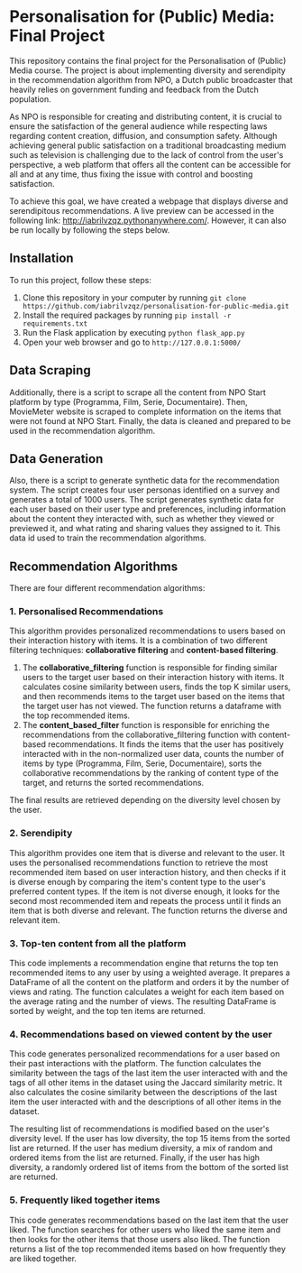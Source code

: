 # Personalisation for (Public) Media: Final Project
This repository contains the final project for the Personalisation of (Public) Media course. The project is about implementing diversity and serendipity in the recommendation algorithm from NPO, a Dutch public broadcaster that heavily relies on government funding and feedback from the Dutch population.

As NPO is responsible for creating and distributing content, it is crucial to ensure the satisfaction of the general audience while respecting laws regarding content creation, diffusion, and consumption safety. Although achieving general public satisfaction on a traditional broadcasting medium such as television is challenging due to the lack of control from the user's perspective, a web platform that offers all the content can be accessible for all and at any time, thus fixing the issue with control and boosting satisfaction.

To achieve this goal, we have created a webpage that displays diverse and serendipitous recommendations. A live preview can be accessed in the following link: http://iabrilvzqz.pythonanywhere.com/. However, it can also be run locally by following the steps below.

## Installation
To run this project, follow these steps:

1. Clone this repository in your computer by running `git clone https://github.com/iabrilvzqz/personalisation-for-public-media.git`
1. Install the required packages by running `pip install -r requirements.txt`
1. Run the Flask application by executing `python flask_app.py`
1. Open your web browser and go to `http://127.0.0.1:5000/`

## Data Scraping
Additionally, there is a script to scrape all the content from NPO Start platform by type (Programma, Film, Serie, Documentaire). Then, MovieMeter website is scraped to complete information on the items that were not found at NPO Start. Finally, the data is cleaned and prepared to be used in the recommendation algorithm. 

## Data Generation
Also, there is a script to generate synthetic data for the recommendation system. The script creates four user personas identified on a survey and generates a total of 1000 users. The script generates synthetic data for each user based on their user type and preferences, including information about the content they interacted with, such as whether they viewed or previewed it, and what rating and sharing values they assigned to it. This data id used to train the recommendation algorithms.

## Recommendation Algorithms
There are four different recommendation algorithms:

### 1. Personalised Recommendations
This algorithm provides personalized recommendations to users based on their interaction history with items. It is a combination of two different filtering techniques: **collaborative filtering** and **content-based filtering**.

1. The **collaborative_filtering** function is responsible for finding similar users to the target user based on their interaction history with items. It calculates cosine similarity between users, finds the top K similar users, and then recommends items to the target user based on the items that the target user has not viewed. The function returns a dataframe with the top recommended items.
1. The **content_based_filter** function is responsible for enriching the recommendations from the collaborative_filtering function with content-based recommendations. It finds the items that the user has positively interacted with in the non-normalized user data, counts the number of items by type (Programma, Film, Serie, Documentaire), sorts the collaborative recommendations by the ranking of content type of the target, and returns the sorted recommendations.

The final results are retrieved depending on the diversity level chosen by the user.

### 2. Serendipity
This algorithm provides one item that is diverse and relevant to the user. It uses the personalised recommendations function to retrieve the most recommended item based on user interaction history, and then checks if it is diverse enough by comparing the item's content type to the user's preferred content types. If the item is not diverse enough, it looks for the second most recommended item and repeats the process until it finds an item that is both diverse and relevant. The function returns the diverse and relevant item.

### 3. Top-ten content from all the platform
This code implements a recommendation engine that returns the top ten recommended items to any user by using a weighted average. It prepares a DataFrame of all the content on the platform and orders it by the number of views and rating. The function calculates a weight for each item based on the average rating and the number of views. The resulting DataFrame is sorted by weight, and the top ten items are returned.

### 4. Recommendations based on viewed content by the user
This code generates personalized recommendations for a user based on their past interactions with the platform. The function calculates the similarity between the tags of the last item the user interacted with and the tags of all other items in the dataset using the Jaccard similarity metric. It also calculates the cosine similarity between the descriptions of the last item the user interacted with and the descriptions of all other items in the dataset.

The resulting list of recommendations is modified based on the user's diversity level. If the user has low diversity, the top 15 items from the sorted list are returned. If the user has medium diversity, a mix of random and ordered items from the list are returned. Finally, if the user has high diversity, a randomly ordered list of items from the bottom of the sorted list are returned.

### 5. Frequently liked together items
This code generates recommendations based on the last item that the user liked. The function searches for other users who liked the same item and then looks for the other items that those users also liked. The function returns a list of the top recommended items based on how frequently they are liked together.
